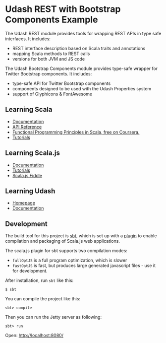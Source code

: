# Udash REST with Bootstrap Components Example

The Udash REST module provides tools for wrapping REST APIs in type safe interfaces. It includes:

* REST interface description based on Scala traits and annotations
* mapping Scala methods to REST calls
* versions for both JVM and JS code

The Udash Bootstrap Components module provides type-safe wrapper for Twitter Bootstrap components. It includes:

* type-safe API for Twitter Bootstrap components 
* components designed to be used with the Udash Properties system 
* support of Glyphicons & FontAwesome

## Learning Scala

* [Documentation](http://scala-lang.org/documentation/)
* [API Reference](http://www.scala-lang.org/api/2.11.7/)
* [Functional Programming Principles in Scala, free on Coursera.](https://www.coursera.org/course/progfun)
* [Tutorials](http://docs.scala-lang.org/tutorials/)


## Learning Scala.js

* [Documentation](http://www.scala-js.org/doc/)
* [Tutorials](http://www.scala-js.org/tutorial/)
* [Scala.js Fiddle](http://www.scala-js-fiddle.com/)


## Learning Udash

* [Homepage](http://udash.io/)
* [Documentation](http://guide.udash.io/)


## Development

The build tool for this project is [sbt](http://www.scala-sbt.org), which is 
set up with a [plugin](http://www.scala-js.org/doc/sbt-plugin.html) 
to enable compilation and packaging of Scala.js web applications. 

The scala.js plugin for sbt supports two compilation modes:
 
* `fullOptJS` is a full program optimization, which is slower
* `fastOptJS` is fast, but produces large generated javascript files - use it for development.

After installation, run `sbt` like this:

```
$ sbt
```

You can compile the project like this:

```
sbt> compile 
```

Then you can run the Jetty server as following:

```
sbt> run
```

Open: [http://localhost:8080/](http://localhost:8080/)

